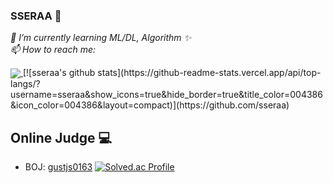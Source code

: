 ### SSERAA 🍰
<!--
**sseraa/sseraa** is a ✨ _special_ ✨ repository because its `README.md` (this file) appears on your GitHub profile.

Here are some ideas to get you started:

- 🔭 I’m currently working on ...
- 🌱 I’m currently learning ML/DL, Algorithm
- 👯 I’m looking to collaborate on ...
- 🤔 I’m looking for help with ...
- 💬 Ask me about ...
- 📫 How to reach me: ...
- 😄 Pronouns: ...
- ⚡ Fun fact: ...
 -->

<p>
  <em>
    🌱 I’m currently learning ML/DL, Algorithm ✨ <br>
    📫 How to reach me:
  </em>  
</p>

<a href="https://github.com/anuraghazra/github-readme-stats">
 <img align="center" src="https://github-readme-stats.vercel.app/api?username=sseraa&show_icons=true&theme=bear&repo=github-readme-stats" />
</a>
[![sseraa's github stats](https://github-readme-stats.vercel.app/api/top-langs/?username=sseraa&show_icons=true&hide_border=true&title_color=004386&icon_color=004386&layout=compact)](https://github.com/sseraa)

## Online Judge 💻
* BOJ: [gustjs0163](http://icpc.me/gustjs0163) [![Solved.ac Profile](http://mazassumnida.wtf/api/mini/generate_badge?boj=gustjs0163)](https://solved.ac/gustjs0163)

